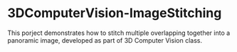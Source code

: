 # 3DComputerVision-ImageStitching
This porject demonstrates how to stitch multiple overlapping together into a panoramic image, developed as part of 3D Computer Vision class.
